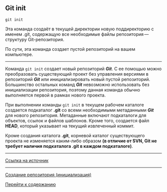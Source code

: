 ## Git init

```
git init
```
Эта команда создаёт в текущей директории новую поддиректорию с именем .git, содержащую все необходимые файлы репозитория — структуру Git-репозитория.

По сути, эта команда создает пустой репозиторий на вашем компьютере.

---
Команда ```git init``` создает новый репозиторий ***Git***. С ее помощью можно преобразовать существующий проект без управления версиями в репозиторий ***Git*** или инициализировать новый пустой репозиторий. Большинство остальных команд ***Git*** невозможно использовать без инициализации репозитория, поэтому данная команда обычно выполняется первой в рамках нового проекта.

При выполнении команды ```git init``` в текущем рабочем каталоге создается подкаталог **.git** со всеми необходимыми метаданными ***Git*** для нового репозитория. Метаданные включают подкаталоги для объектов, ссылок и файлов шаблонов. Кроме того, создается файл **HEAD**, который указывает на текущий извлеченный коммит.

Кроме создания каталога **.git**, корневой каталог существующего проекта не изменяется каким-либо образом **(в отличие от SVN, Git не требует наличия подкаталога .git в каждом подкаталоге)**.

---
[Ссылка на источник](https://www.atlassian.com/ru/git/tutorials/setting-up-a-repository/git-init)

---
[Создание репозитория (инициализация)](./Creating%20a%20repository.md)

[Перейти к содержанию](readme.md)
